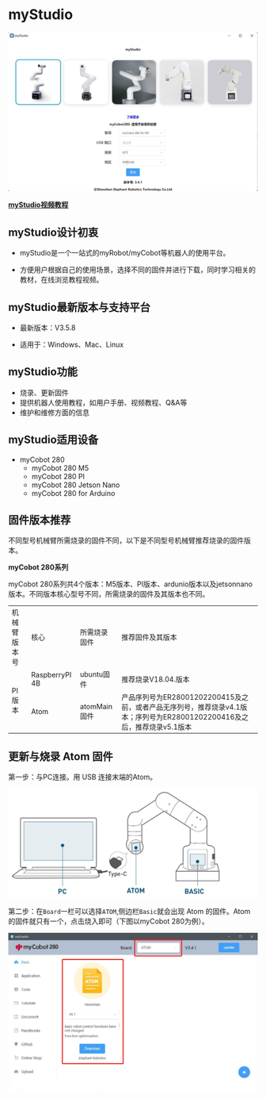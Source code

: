 # myStudio

![封面](../../../resource\3-FunctionsAndApplications\5.BasicFunction\5.2-Softwarelnstructions/mystudioShow.jpg)

**[myStudio视频教程](https://www.bilibili.com/video/BV1Qr4y1N7B5/)**

## myStudio设计初衷

- myStudio是一个一站式的myRobot/myCobot等机器人的使用平台。

- 方便用户根据自己的使用场景，选择不同的固件并进行下载，同时学习相关的教材，在线浏览教程视频。

## myStudio最新版本与支持平台

- 最新版本：V3.5.8

- 适用于：Windows、Mac、Linux

## myStudio功能

- 烧录、更新固件
- 提供机器人使用教程，如用户手册、视频教程、Q&A等
- 维护和维修方面的信息

## myStudio适用设备

- myCobot 280
  - myCobot 280 M5
  - myCobot 280 PI
  - myCobot 280 Jetson Nano
  - myCobot 280 for Arduino 

## 固件版本推荐

不同型号机械臂所需烧录的固件不同，以下是不同型号机械臂推荐烧录的固件版本。

**myCobot 280系列**

myCobot 280系列共4个版本：M5版本、PI版本、ardunio版本以及jetsonnano版本。不同版本核心型号不同，所需烧录的固件及其版本也不同。

<table>
<tr>
	<td>机械臂版本号</td>
    <td>核心</td>
    <td>所需烧录固件</td>
    <td>推荐固件及其版本</td>
</tr>
<tr>
	<td rowspan='2'>PI版本</td>
	<td>RaspberryPI 4B</td>
	<td>ubuntu固件</td>
	<td>推荐烧录V18.04.版本</td>
</tr>
<tr>
	<td>Atom</td>
	<td>atomMain固件</td>
	<td>产品序列号为ER28001202200415及之前，或者产品无序列号，推荐烧录v4.1版本；序列号为ER28001202200416及之后，推荐烧录v5.1版本</td>
</tr>
</table>



## 更新与烧录 Atom 固件

第一步：与PC连接。用 USB 连接末端的Atom。

![Atom链接](../../../resource\3-FunctionsAndApplications\5.BasicFunction\5.2-Softwarelnstructions\atom_PC.jpg)


第二步：在`Board`一栏可以选择`ATOM`,侧边栏`Basic`就会出现 Atom 的固件。Atom 的固件就只有一个，点击烧入即可（下图以myCobot 280为例）。

![Atom链接](../../../resource\3-FunctionsAndApplications\5.BasicFunction\5.2-Softwarelnstructions\atom2.jpg)

